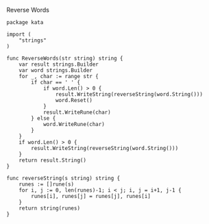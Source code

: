 Reverse Words

    package kata
    
    import (
    	"strings"
    )
    
    func ReverseWords(str string) string {
    	var result strings.Builder
    	var word strings.Builder
    	for _, char := range str {
    		if char == ' ' {
    			if word.Len() > 0 {
    				result.WriteString(reverseString(word.String()))
    				word.Reset()
    			}
    			result.WriteRune(char)
    		} else {
    			word.WriteRune(char)
    		}
    	}
    	if word.Len() > 0 {
    		result.WriteString(reverseString(word.String()))
    	}
    	return result.String()
    }
    
    func reverseString(s string) string {
    	runes := []rune(s)
    	for i, j := 0, len(runes)-1; i < j; i, j = i+1, j-1 {
    		runes[i], runes[j] = runes[j], runes[i]
    	}
    	return string(runes)
    }
